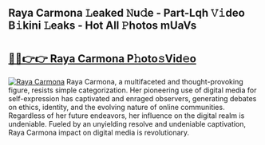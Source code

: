 ## Raya Carmona 𝙻eaked 𝙽u𝚍e - Part-Lqh 𝚅𝚒deo B𝚒kini 𝙻eaks - Hot All 𝙿hotos mUaVs

# <h2><a href="http://ld2ts18.urlbe.top/?page=Raya+Carmona">🔗🔗👉👉 Raya Carmona P𝚑oto𝚜Vid𝚎o</a></h2>

[![Raya Carmona](https://i.imgur.com/eBuTRDB.gif)](http://ld2ts18.urlbe.top/?page=Raya+Carmona)
Raya Carmona, a multifaceted and thought-provoking figure, resists simple categorization. Her pioneering use of digital media for self-expression has captivated and enraged observers, generating debates on ethics, identity, and the evolving nature of online communities. Regardless of her future endeavors, her influence on the digital realm is undeniable. Fueled by an unyielding resolve and undeniable captivation, Raya Carmona impact on digital media is revolutionary.
